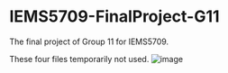 # IEMS5709-FinalProject-G11
The final project of Group 11 for IEMS5709.

These four files temporarily not used.
![image](https://user-images.githubusercontent.com/58246723/166227785-8ca8fedf-2aa2-4552-a01c-6a1de43c6435.png)
